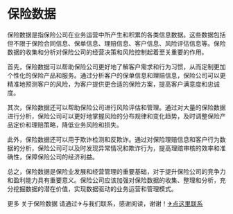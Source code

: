 # 保险数据

保险数据是指保险公司在业务运营中所产生和积累的各类信息数据。这些数据包括但不限于保险合同信息、保单信息、理赔信息、客户信息、风险评估信息等。保险数据的收集和分析对保险公司的经营决策和风险控制起着至关重要的作用。

首先，保险数据可以帮助保险公司更好地了解客户需求和行为习惯，从而定制更加个性化的保险产品和服务。通过分析客户的保单信息和理赔信息，保险公司可以更精准地预测客户的风险，为客户提供更合适的保险方案，提高客户满意度和忠诚度。

其次，保险数据还可以帮助保险公司进行风险评估和管理。通过对大量的保险数据进行分析，保险公司可以更好地掌握风险的分布规律和变化趋势，及时调整保险产品定价和理赔策略，降低业务风险和损失。

此外，保险数据还可以用于欺诈检测和反欺诈。通过对保险理赔信息和客户行为数据的分析，保险公司可以及时发现异常情况和欺诈行为，提高理赔审核的效率和准确性，保障保险公司的经济利益。

总之，保险数据是保险业发展和经营管理的重要基础，对于提升保险公司的竞争力和盈利能力具有重要意义。保险公司应该加强对保险数据的收集、整理和分析，充分挖掘数据的潜在价值，实现数据驱动的业务运营和管理模式。

更多 关于保险数据 请通过✈与我们联系，感谢阅读，谢谢！[✈点这里联系](https://c.k02.cc)